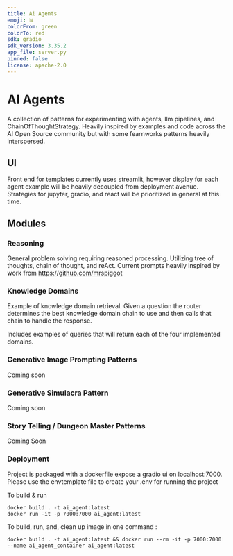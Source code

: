 ```yaml
---
title: Ai Agents
emoji: 📊
colorFrom: green
colorTo: red
sdk: gradio
sdk_version: 3.35.2
app_file: server.py
pinned: false
license: apache-2.0
---
```


# AI Agents
A collection of patterns for experimenting with agents, llm pipelines, and ChainOfThoughtStrategy. 
Heavily inspired by examples and code across the AI Open Source community but with some fearnworks patterns heavily interspersed. 

## UI
Front end for templates currently uses streamlit, however display for each agent example will be heavily decoupled from deployment avenue. 
Strategies for jupyter, gradio, and react will be prioritized in general at this time. 

## Modules

### Reasoning 

General problem solving requiring reasoned processing. Utilizing tree of thoughts, chain of thought, and reAct. Current prompts heavily inspired by
work from https://github.com/mrspiggot

### Knowledge Domains

Example of knowledge domain retrieval. Given a question the router determines the best knowledge domain chain to use and then calls that chain to handle the response.

Includes examples of queries that will return each of the four implemented domains. 

### Generative Image Prompting Patterns

Coming soon 

### Generative Simulacra Pattern

Coming soon

### Story Telling / Dungeon Master Patterns

Coming Soon 

### Deployment

Project is packaged with a dockerfile expose a gradio ui on localhost:7000. Please use the envtemplate file to create your .env for running the project

To build & run

```
docker build . -t ai_agent:latest
docker run -it -p 7000:7000 ai_agent:latest
```

To build, run, and, clean up image in one command :

```
docker build . -t ai_agent:latest && docker run --rm -it -p 7000:7000 --name ai_agent_container ai_agent:latest
```